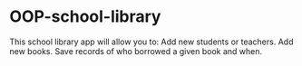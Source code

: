 # OOP-school-library
This school library app will allow you to:  Add new students or teachers. Add new books. Save records of who borrowed a given book and when.
